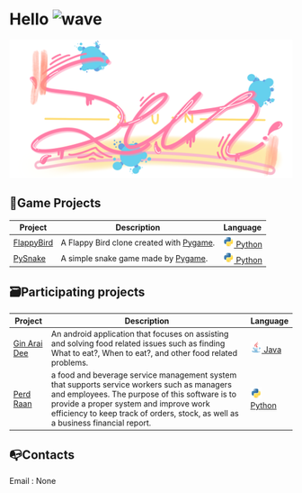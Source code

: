 # Hello <img src="https://raw.githubusercontent.com/MartinHeinz/MartinHeinz/master/wave.gif" alt="wave" width="30px">


![github-banner](https://github.com/TawanLekngam/TawanLekngam/blob/main/Assets/Tawan_NameArt.png?raw=true)

## 🎲Game Projects
|Project|Description|Language|
|---|---|---|
|[FlappyBird](https://github.com/TawanLekngam/FlappyBird)|A Flappy Bird clone created with [Pygame](https://www.pygame.org/news).|[<img src="https://raw.githubusercontent.com/devicons/devicon/master/icons/python/python-original.svg" alt="python" width="20" height="20"/> Python](https://www.python.org/)|
|[PySnake](https://github.com/TawanLekngam/PySnake)|A simple snake game made by [Pygame](https://www.pygame.org/news).|[<img src="https://raw.githubusercontent.com/devicons/devicon/master/icons/python/python-original.svg" alt="python" width="20" height="20"/> Python](https://www.python.org/)|


## 🗃Participating projects
|Project|Description|Language|
|---|---|---|
|[Gin Arai Dee](https://github.com/deeckn/GIN-ARAI-DEE)|An android application that focuses on assisting and solving food related issues such as finding What to eat?, When to eat?, and other food related problems.|[<img src="https://raw.githubusercontent.com/devicons/devicon/master/icons/java/java-original.svg" alt="java" width="20" height="20"/> Java](https://dev.java/)|
|[Perd Raan](https://github.com/TawanLekngam/SEP_Project)|a food and beverage service management system that supports service workers such as managers and employees. The purpose of this software is to provide a proper system and improve work efficiency to keep track of orders, stock, as well as a business financial report.|[<img src="https://raw.githubusercontent.com/devicons/devicon/master/icons/python/python-original.svg" alt="python" width="20" height="20"/> Python](https://www.python.org/)|


## 📭Contacts
Email : None

